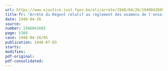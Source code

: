 ```yaml
---
url: https://www.ejustice.just.fgov.be/eli/arrete/1948/04/26/1948042605/justel
title-fr: "Arrêté du Régent relatif au règlement des examens de l'enseignement normal moyen"
date: 1948-04-26
source:
number: 1948042605
page: 5388
case: 1948-04-26/05
publication: 1948-07-03
starts:
modifies:
pdf-original:
pdf-consolidated:
---
```


